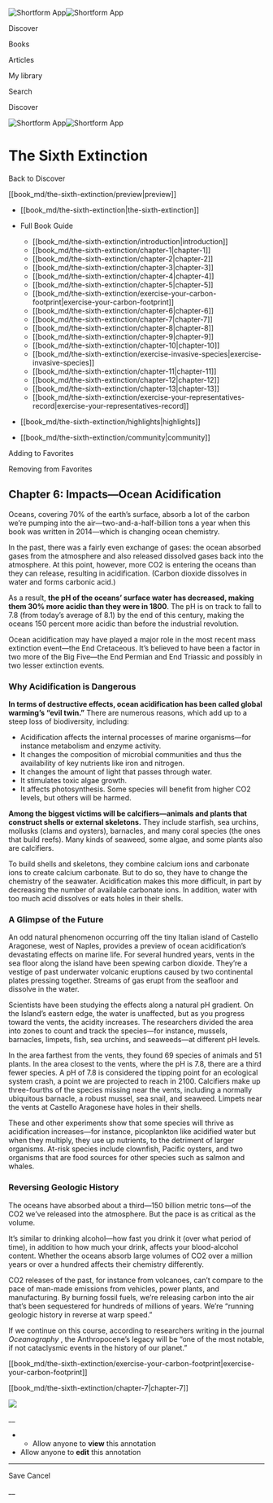 ![Shortform App](/img/logo.36a2399e.svg)![Shortform App](/img/logo-dark.70c1b072.svg)

Discover

Books

Articles

My library

Search

Discover

![Shortform App](/img/logo.36a2399e.svg)![Shortform App](/img/logo-dark.70c1b072.svg)

# The Sixth Extinction

Back to Discover

[[book_md/the-sixth-extinction/preview|preview]]

  * [[book_md/the-sixth-extinction|the-sixth-extinction]]
  * Full Book Guide

    * [[book_md/the-sixth-extinction/introduction|introduction]]
    * [[book_md/the-sixth-extinction/chapter-1|chapter-1]]
    * [[book_md/the-sixth-extinction/chapter-2|chapter-2]]
    * [[book_md/the-sixth-extinction/chapter-3|chapter-3]]
    * [[book_md/the-sixth-extinction/chapter-4|chapter-4]]
    * [[book_md/the-sixth-extinction/chapter-5|chapter-5]]
    * [[book_md/the-sixth-extinction/exercise-your-carbon-footprint|exercise-your-carbon-footprint]]
    * [[book_md/the-sixth-extinction/chapter-6|chapter-6]]
    * [[book_md/the-sixth-extinction/chapter-7|chapter-7]]
    * [[book_md/the-sixth-extinction/chapter-8|chapter-8]]
    * [[book_md/the-sixth-extinction/chapter-9|chapter-9]]
    * [[book_md/the-sixth-extinction/chapter-10|chapter-10]]
    * [[book_md/the-sixth-extinction/exercise-invasive-species|exercise-invasive-species]]
    * [[book_md/the-sixth-extinction/chapter-11|chapter-11]]
    * [[book_md/the-sixth-extinction/chapter-12|chapter-12]]
    * [[book_md/the-sixth-extinction/chapter-13|chapter-13]]
    * [[book_md/the-sixth-extinction/exercise-your-representatives-record|exercise-your-representatives-record]]
  * [[book_md/the-sixth-extinction/highlights|highlights]]
  * [[book_md/the-sixth-extinction/community|community]]



Adding to Favorites 

Removing from Favorites 

## Chapter 6: Impacts—Ocean Acidification

Oceans, covering 70% of the earth’s surface, absorb a lot of the carbon we’re pumping into the air—two-and-a-half-billion tons a year when this book was written in 2014—which is changing ocean chemistry.

In the past, there was a fairly even exchange of gases: the ocean absorbed gases from the atmosphere and also released dissolved gases back into the atmosphere. At this point, however, more CO2 is entering the oceans than they can release, resulting in acidification. (Carbon dioxide dissolves in water and forms carbonic acid.)

As a result, **the pH of the oceans’ surface water has decreased, making them 30% more acidic than they were in 1800**. The pH is on track to fall to 7.8 (from today’s average of 8.1) by the end of this century, making the oceans 150 percent more acidic than before the industrial revolution.

Ocean acidification may have played a major role in the most recent mass extinction event—the End Cretaceous. It’s believed to have been a factor in two more of the Big Five—the End Permian and End Triassic and possibly in two lesser extinction events.

### Why Acidification is Dangerous

**In terms of destructive effects, ocean acidification has been called global warming’s “evil twin.”** There are numerous reasons, which add up to a steep loss of biodiversity, including:

  * Acidification affects the internal processes of marine organisms—for instance metabolism and enzyme activity.
  * It changes the composition of microbial communities and thus the availability of key nutrients like iron and nitrogen.
  * It changes the amount of light that passes through water.
  * It stimulates toxic algae growth.
  * It affects photosynthesis. Some species will benefit from higher CO2 levels, but others will be harmed.



**Among the biggest victims will be calcifiers—animals and plants that construct shells or external skeletons.** They include starfish, sea urchins, mollusks (clams and oysters), barnacles, and many coral species (the ones that build reefs). Many kinds of seaweed, some algae, and some plants also are calcifiers.

To build shells and skeletons, they combine calcium ions and carbonate ions to create calcium carbonate. But to do so, they have to change the chemistry of the seawater. Acidification makes this more difficult, in part by decreasing the number of available carbonate ions. In addition, water with too much acid dissolves or eats holes in their shells.

### A Glimpse of the Future

An odd natural phenomenon occurring off the tiny Italian island of Castello Aragonese, west of Naples, provides a preview of ocean acidification’s devastating effects on marine life. For several hundred years, vents in the sea floor along the island have been spewing carbon dioxide. They’re a vestige of past underwater volcanic eruptions caused by two continental plates pressing together. Streams of gas erupt from the seafloor and dissolve in the water.

Scientists have been studying the effects along a natural pH gradient. On the Island’s eastern edge, the water is unaffected, but as you progress toward the vents, the acidity increases. The researchers divided the area into zones to count and track the species—for instance, mussels, barnacles, limpets, fish, sea urchins, and seaweeds—at different pH levels.

In the area farthest from the vents, they found 69 species of animals and 51 plants. In the area closest to the vents, where the pH is 7.8, there are a third fewer species. A pH of 7.8 is considered the tipping point for an ecological system crash, a point we are projected to reach in 2100. Calcifiers make up three-fourths of the species missing near the vents, including a normally ubiquitous barnacle, a robust mussel, sea snail, and seaweed. Limpets near the vents at Castello Aragonese have holes in their shells.

These and other experiments show that some species will thrive as acidification increases—for instance, picoplankton like acidified water but when they multiply, they use up nutrients, to the detriment of larger organisms. At-risk species include clownfish, Pacific oysters, and two organisms that are food sources for other species such as salmon and whales.

### Reversing Geologic History

The oceans have absorbed about a third—150 billion metric tons—of the CO2 we’ve released into the atmosphere. But the pace is as critical as the volume.

It’s similar to drinking alcohol—how fast you drink it (over what period of time), in addition to how much your drink, affects your blood-alcohol content. Whether the oceans absorb large volumes of CO2 over a million years or over a hundred affects their chemistry differently.

CO2 releases of the past, for instance from volcanoes, can’t compare to the pace of man-made emissions from vehicles, power plants, and manufacturing. By burning fossil fuels, we’re releasing carbon into the air that’s been sequestered for hundreds of millions of years. We’re “running geologic history in reverse at warp speed.”

If we continue on this course, according to researchers writing in the journal _Oceanography_ , the Anthropocene’s legacy will be “one of the most notable, if not cataclysmic events in the history of our planet.”

[[book_md/the-sixth-extinction/exercise-your-carbon-footprint|exercise-your-carbon-footprint]]

[[book_md/the-sixth-extinction/chapter-7|chapter-7]]

![](https://bat.bing.com/action/0?ti=56018282&Ver=2&mid=cbe4a460-c01c-4843-8a1b-425507cb9e55&sid=1711133063fa11eebdec89a8b8ae3bbc&vid=171147a063fa11eea7440fcfeb230d96&vids=0&msclkid=N&pi=0&lg=en-US&sw=800&sh=600&sc=24&nwd=1&tl=Shortform%20%7C%20Book&p=https%3A%2F%2Fwww.shortform.com%2Fapp%2Fbook%2Fthe-sixth-extinction%2Fchapter-6&r=&lt=280&evt=pageLoad&sv=1&rn=15235)

__

  *   * Allow anyone to **view** this annotation
  * Allow anyone to **edit** this annotation



* * *

Save Cancel

__



